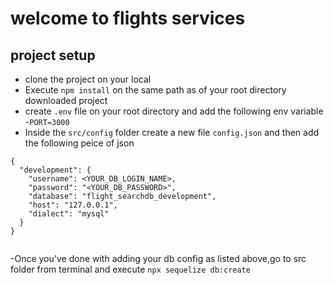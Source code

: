 # welcome to flights services

## project setup
- clone the project on your local
- Execute `npm install` on the same path as of your root directory downloaded project
- create `.env` file on your root directory and add the following env variable
    -`PORT=3000`
- Inside the `src/config` folder create a new file `config.json` and then
add the following peice of json

```
{
  "development": {
    "username": <YOUR_DB_LOGIN_NAME>,
    "password": "<YOUR_DB_PASSWORD>",
    "database": "flight_searchdb_development",
    "host": "127.0.0.1",
    "dialect": "mysql"
  }
}


```

-Once you've done with adding your db config as listed above,go to src folder from terminal and execute `npx sequelize db:create`
